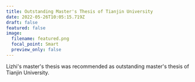 ```yaml
---
title: Outstanding Master's Thesis of Tianjin University
date: 2022-05-26T10:05:15.719Z
draft: false
featured: false
image:
  filename: featured.png
  focal_point: Smart
  preview_only: false
---
```

Lizhi's master's thesis was recommended as outstanding master's thesis of Tianjin University.
